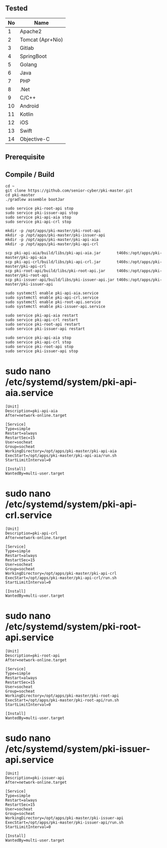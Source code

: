 ## Tested

| No | Name             |
|----|------------------|
| 1  | Apache2          |
| 2  | Tomcat (Apr+Nio) |
| 3  | Gitlab           |
| 4  | SpringBoot       |
| 5  | Golang           |
| 6  | Java             |
| 7  | PHP              |
| 8  | .Net             |
| 9  | C/C++            |
| 10 | Android          |
| 11 | Kotlin           |
| 12 | iOS              |
| 13 | Swift            |
| 14 | Objective-C      |

## Prerequisite

## Compile / Build

```shell
cd ~
git clone https://github.com/senior-cyber/pki-master.git
cd pki-master
./gradlew assemble bootJar

sudo service pki-root-api stop
sudo service pki-issuer-api stop
sudo service pki-api-aia stop
sudo service pki-api-crl stop

mkdir -p /opt/apps/pki-master/pki-root-api
mkdir -p /opt/apps/pki-master/pki-issuer-api
mkdir -p /opt/apps/pki-master/pki-api-aia
mkdir -p /opt/apps/pki-master/pki-api-crl

scp pki-api-aia/build/libs/pki-api-aia.jar       t460s:/opt/apps/pki-master/pki-api-aia
scp pki-api-crl/build/libs/pki-api-crl.jar       t460s:/opt/apps/pki-master/pki-api-crl
scp pki-root-api/build/libs/pki-root-api.jar     t460s:/opt/apps/pki-master/pki-root-api
scp pki-issuer-api/build/libs/pki-issuer-api.jar t460s:/opt/apps/pki-master/pki-issuer-api

sudo systemctl enable pki-api-aia.service
sudo systemctl enable pki-api-crl.service
sudo systemctl enable pki-root-api.service
sudo systemctl enable pki-issuer-api.service

sudo service pki-api-aia restart
sudo service pki-api-crl restart
sudo service pki-root-api restart
sudo service pki-issuer-api restart

sudo service pki-api-aia stop
sudo service pki-api-crl stop
sudo service pki-root-api stop
sudo service pki-issuer-api stop
```

# sudo nano /etc/systemd/system/pki-api-aia.service

```text
[Unit]
Description=pki-api-aia
After=network-online.target

[Service]
Type=simple
Restart=always
RestartSec=15
User=socheat
Group=socheat
WorkingDirectory=/opt/apps/pki-master/pki-api-aia
ExecStart=/opt/apps/pki-master/pki-api-aia/run.sh
StartLimitInterval=0

[Install]
WantedBy=multi-user.target
```

# sudo nano /etc/systemd/system/pki-api-crl.service

```text
[Unit]
Description=pki-api-crl
After=network-online.target

[Service]
Type=simple
Restart=always
RestartSec=15
User=socheat
Group=socheat
WorkingDirectory=/opt/apps/pki-master/pki-api-crl
ExecStart=/opt/apps/pki-master/pki-api-crl/run.sh
StartLimitInterval=0

[Install]
WantedBy=multi-user.target
```

# sudo nano /etc/systemd/system/pki-root-api.service

```text
[Unit]
Description=pki-root-api
After=network-online.target

[Service]
Type=simple
Restart=always
RestartSec=15
User=socheat
Group=socheat
WorkingDirectory=/opt/apps/pki-master/pki-root-api
ExecStart=/opt/apps/pki-master/pki-root-api/run.sh
StartLimitInterval=0

[Install]
WantedBy=multi-user.target
```

# sudo nano /etc/systemd/system/pki-issuer-api.service

```text
[Unit]
Description=pki-issuer-api
After=network-online.target

[Service]
Type=simple
Restart=always
RestartSec=15
User=socheat
Group=socheat
WorkingDirectory=/opt/apps/pki-master/pki-issuer-api
ExecStart=/opt/apps/pki-master/pki-issuer-api/run.sh
StartLimitInterval=0

[Install]
WantedBy=multi-user.target
```
